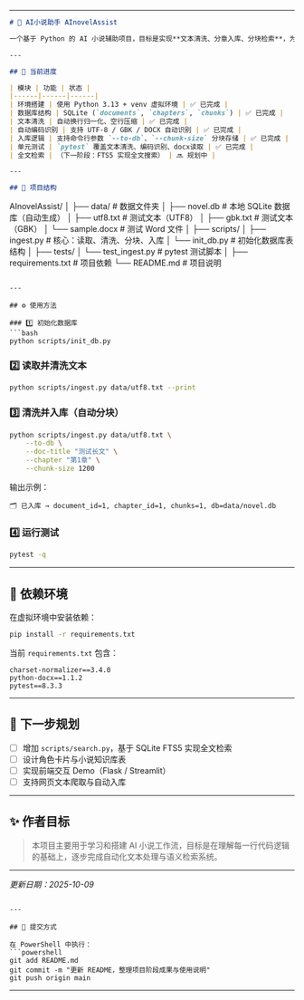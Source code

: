 ﻿
---

```markdown
# 🧠 AI小说助手 AInovelAssist

一个基于 Python 的 AI 小说辅助项目，目标是实现**文本清洗、分章入库、分块检索**，为后续 AI 创作与语义分析打基础。

---

## 🚀 当前进度

| 模块 | 功能 | 状态 |
|------|------|------|
| 环境搭建 | 使用 Python 3.13 + venv 虚拟环境 | ✅ 已完成 |
| 数据库结构 | SQLite (`documents`, `chapters`, `chunks`) | ✅ 已完成 |
| 文本清洗 | 自动换行归一化、空行压缩 | ✅ 已完成 |
| 自动编码识别 | 支持 UTF-8 / GBK / DOCX 自动识别 | ✅ 已完成 |
| 入库逻辑 | 支持命令行参数 `--to-db`、`--chunk-size` 分块存储 | ✅ 已完成 |
| 单元测试 | `pytest` 覆盖文本清洗、编码识别、docx读取 | ✅ 已完成 |
| 全文检索 | （下一阶段：FTS5 实现全文搜索） | 🔜 规划中 |

---

## 🧩 项目结构

```

AInovelAssist/
│
├── data/                  # 数据文件夹
│   ├── novel.db           # 本地 SQLite 数据库（自动生成）
│   ├── utf8.txt           # 测试文本（UTF8）
│   ├── gbk.txt            # 测试文本（GBK）
│   └── sample.docx        # 测试 Word 文件
│
├── scripts/
│   ├── ingest.py          # 核心：读取、清洗、分块、入库
│   └── init_db.py         # 初始化数据库表结构
│
├── tests/
│   └── test_ingest.py     # pytest 测试脚本
│
├── requirements.txt       # 项目依赖
└── README.md              # 项目说明

````

---

## ⚙️ 使用方法

### 1️⃣ 初始化数据库
```bash
python scripts/init_db.py
````

### 2️⃣ 读取并清洗文本

```bash
python scripts/ingest.py data/utf8.txt --print
```

### 3️⃣ 清洗并入库（自动分块）

```bash
python scripts/ingest.py data/utf8.txt \
    --to-db \
    --doc-title "测试长文" \
    --chapter "第1章" \
    --chunk-size 1200
```

输出示例：

```
🗂 已入库 → document_id=1, chapter_id=1, chunks=1, db=data/novel.db
```

### 4️⃣ 运行测试

```bash
pytest -q
```

---

## 🧰 依赖环境

在虚拟环境中安装依赖：

```bash
pip install -r requirements.txt
```

当前 `requirements.txt` 包含：

```
charset-normalizer==3.4.0
python-docx==1.1.2
pytest==8.3.3
```

---

## 🔮 下一步规划

* [ ] 增加 `scripts/search.py`，基于 SQLite FTS5 实现全文检索
* [ ] 设计角色卡片与小说知识库表
* [ ] 实现前端交互 Demo（Flask / Streamlit）
* [ ] 支持网页文本爬取与自动入库

---

## ✨ 作者目标

> 本项目主要用于学习和搭建 AI 小说工作流，目标是在理解每一行代码逻辑的基础上，逐步完成自动化文本处理与语义检索系统。

---

*更新日期：2025-10-09*

````

---

## 📘 提交方式

在 PowerShell 中执行：
```powershell
git add README.md
git commit -m "更新 README，整理项目阶段成果与使用说明"
git push origin main
````

---
